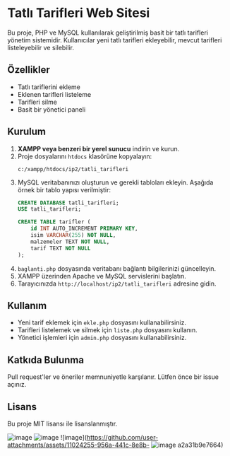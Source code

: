 # Tatlı Tarifleri Web Sitesi

Bu proje, PHP ve MySQL kullanılarak geliştirilmiş basit bir tatlı tarifleri yönetim sistemidir. Kullanıcılar yeni tatlı tarifleri ekleyebilir, mevcut tarifleri listeleyebilir ve silebilir.

## Özellikler
- Tatlı tariflerini ekleme
- Eklenen tarifleri listeleme
- Tarifleri silme
- Basit bir yönetici paneli

## Kurulum

1. **XAMPP veya benzeri bir yerel sunucu** indirin ve kurun.
2. Proje dosyalarını `htdocs` klasörüne kopyalayın:
   ```
   c:/xampp/htdocs/ip2/tatli_tarifleri
   ```
3. MySQL veritabanınızı oluşturun ve gerekli tabloları ekleyin. Aşağıda örnek bir tablo yapısı verilmiştir:
   ```sql
   CREATE DATABASE tatli_tarifleri;
   USE tatli_tarifleri;

   CREATE TABLE tarifler (
       id INT AUTO_INCREMENT PRIMARY KEY,
       isim VARCHAR(255) NOT NULL,
       malzemeler TEXT NOT NULL,
       tarif TEXT NOT NULL
   );
   ```
4. `baglanti.php` dosyasında veritabanı bağlantı bilgilerinizi güncelleyin.
5. XAMPP üzerinden Apache ve MySQL servislerini başlatın.
6. Tarayıcınızda `http://localhost/ip2/tatli_tarifleri` adresine gidin.

## Kullanım
- Yeni tarif eklemek için `ekle.php` dosyasını kullanabilirsiniz.
- Tarifleri listelemek ve silmek için `liste.php` dosyasını kullanın.
- Yönetici işlemleri için `admin.php` dosyasını kullanabilirsiniz.

## Katkıda Bulunma
Pull request'ler ve öneriler memnuniyetle karşılanır. Lütfen önce bir issue açınız.

## Lisans
Bu proje MIT lisansı ile lisanslanmıştır.
<br>

![image](https://github.com/user-attachments/assets/8ac6a6ad-0a9f-4ce4-958a-37914897efb0)
![image](https://github.com/user-attachments/assets/84df45c0-aec6-499d-b590-94cd7dc90e7a)
![image](https://github.com/user-attachments/assets/11024255-956a-441c-8e8b-
![image](https://github.com/user-attachments/assets/6657d3d8-f558-4b85-b24c-b7161b8b7db5)
a2a31b9e7664)
